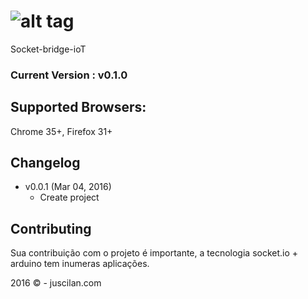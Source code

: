 ![alt tag](https://github.com/juscilan/socket-bridge-ioT/blob/master/Diagram.png)
===========

Socket-bridge-ioT

### Current Version : v0.1.0


## Supported Browsers:
Chrome 35+, Firefox 31+

## Changelog
- v0.0.1 (Mar 04, 2016)
  - Create project


## Contributing
Sua contribuição com o projeto é importante, a tecnologia socket.io + arduino tem inumeras aplicações.

2016 © - juscilan.com‎